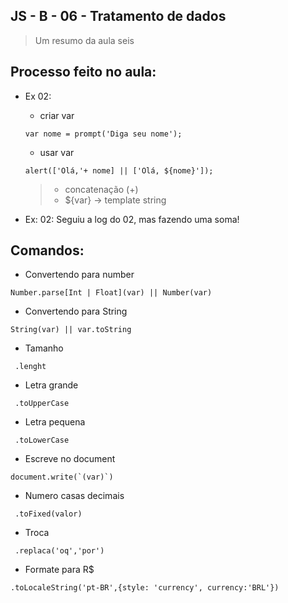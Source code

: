 ## JS - B - 06 - Tratamento de dados
>Um resumo da aula seis
## Processo feito no aula:
* Ex 02:
    * criar var 
    ```` 
    var nome = prompt('Diga seu nome');
    ````
    * usar var 
    ```` 
    alert(['Olá,'+ nome] || ['Olá, ${nome}']);
    ````
    >* concatenação (+)
    > * ${var} -> template string 

* Ex: 02:
    Seguiu a log do 02, mas fazendo uma soma!
## Comandos:
* Convertendo para number
````
Number.parse[Int | Float](var) || Number(var)
````
* Convertendo para String
````
String(var) || var.toString
````
* Tamanho
````
 .lenght
````
* Letra grande
````
 .toUpperCase
````
* Letra pequena
````
 .toLowerCase
````
* Escreve no document
````
document.write(`(var)`)
````
* Numero casas decimais 
````
 .toFixed(valor)
````
* Troca
````
 .replaca('oq','por')
````
* Formate para R$
````
.toLocaleString('pt-BR',{style: 'currency', currency:'BRL'})
````